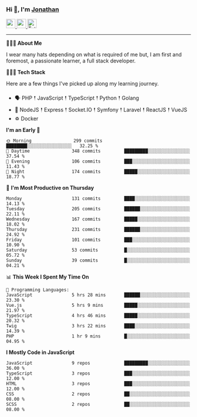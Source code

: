### Hi 👋, I'm [Jonathan](https://jonathan-d.ch) 

<p>
  <a href="https://www.linkedin.com/in/jdebetaz">
    <img src="https://img.shields.io/badge/linkedin-%230077B5.svg?&style=for-the-badge&logo=linkedin&logoColor=white" height=25>
  </a>
  <a href="https://www.instagram.com/jdebetaz/">
    <img src="https://img.shields.io/badge/instagram-%23E4405F.svg?&style=for-the-badge&logo=instagram&logoColor=white" height=25>
  </a>
  <a href="https://wakatime.com/@5c95ead1-71ee-4ecc-9a32-6c2b293dd432">
    <img src="https://wakatime.com/badge/user/5c95ead1-71ee-4ecc-9a32-6c2b293dd432.svg?style=for-the-badge" height=25 alt="Total time coded since Aug 23 2019" />
  </a>
</p>

-------

**🙋🏻‍♂️ About Me** 

<p>I wear many hats depending on what is required of me but, I am first and foremost, a passionate learner, a full stack developer.</p>

**👨🏻‍💻 Tech Stack** 

<p>Here are a few things I've picked up along my learning journey.</p>

- 🗣 PHP 𒑰 JavaScript 𒑰 TypeScript 𒑰 Python 𒑰 Golang
- 🎒 NodeJS 𒑰 Express 𒑰 Socket.IO 𒑰 Symfony 𒑰 Laravel 𒑰 ReactJS 𒑰 VueJS
- ♽ Docker

<!--START_SECTION:waka-->
**I'm an Early 🐤** 

```text
🌞 Morning                299 commits         ████████░░░░░░░░░░░░░░░░░   32.25 % 
🌆 Daytime                348 commits         █████████░░░░░░░░░░░░░░░░   37.54 % 
🌃 Evening                106 commits         ███░░░░░░░░░░░░░░░░░░░░░░   11.43 % 
🌙 Night                  174 commits         █████░░░░░░░░░░░░░░░░░░░░   18.77 % 
```
📅 **I'm Most Productive on Thursday** 

```text
Monday                   131 commits         ████░░░░░░░░░░░░░░░░░░░░░   14.13 % 
Tuesday                  205 commits         ██████░░░░░░░░░░░░░░░░░░░   22.11 % 
Wednesday                167 commits         █████░░░░░░░░░░░░░░░░░░░░   18.02 % 
Thursday                 231 commits         ██████░░░░░░░░░░░░░░░░░░░   24.92 % 
Friday                   101 commits         ███░░░░░░░░░░░░░░░░░░░░░░   10.90 % 
Saturday                 53 commits          █░░░░░░░░░░░░░░░░░░░░░░░░   05.72 % 
Sunday                   39 commits          █░░░░░░░░░░░░░░░░░░░░░░░░   04.21 % 
```


📊 **This Week I Spent My Time On** 

```text
💬 Programming Languages: 
JavaScript               5 hrs 28 mins       ██████░░░░░░░░░░░░░░░░░░░   23.30 % 
Vue.js                   5 hrs 9 mins        █████░░░░░░░░░░░░░░░░░░░░   21.97 % 
TypeScript               4 hrs 46 mins       █████░░░░░░░░░░░░░░░░░░░░   20.32 % 
Twig                     3 hrs 22 mins       ████░░░░░░░░░░░░░░░░░░░░░   14.39 % 
PHP                      1 hr 9 mins         █░░░░░░░░░░░░░░░░░░░░░░░░   04.95 % 
```

**I Mostly Code in JavaScript** 

```text
JavaScript               9 repos             █████████░░░░░░░░░░░░░░░░   36.00 % 
TypeScript               3 repos             ███░░░░░░░░░░░░░░░░░░░░░░   12.00 % 
HTML                     3 repos             ███░░░░░░░░░░░░░░░░░░░░░░   12.00 % 
CSS                      2 repos             ██░░░░░░░░░░░░░░░░░░░░░░░   08.00 % 
SCSS                     2 repos             ██░░░░░░░░░░░░░░░░░░░░░░░   08.00 % 
```




<!--END_SECTION:waka-->
